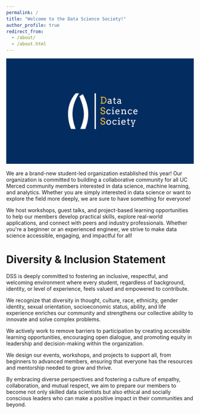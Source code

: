 ```yaml
---
permalink: /
title: "Welcome to the Data Science Society!"
author_profile: true
redirect_from: 
  - /about/
  - /about.html
---
```


![](../images/dss-banner.webp)

We are a brand-new student-led organization established this year! Our organization is committed to building a collaborative community for all UC Merced community members interested in data science, machine learning, and analytics. Whether you are simply interested in data science or want to explore the field more deeply, we are sure to have something for everyone! 

We host workshops, guest talks, and project-based learning opportunities to help our members develop practical skills, explore real-world applications, and connect with peers and industry professionals. Whether you're a beginner or an experienced engineer, we strive to make data science accessible, engaging, and impactful for all!

Diversity & Inclusion Statement
======
DSS is deeply committed to fostering an inclusive, respectful, and welcoming environment where every student, regardless of background, identity, or level of experience, feels valued and empowered to contribute. 

We recognize that diversity in thought, culture, race, ethnicity, gender identity, sexual orientation, socioeconomic status, ability, and life experience enriches our community and strengthens our collective ability to innovate and solve complex problems. 

We actively work to remove barriers to participation by creating accessible learning opportunities, encouraging open dialogue, and promoting equity in leadership and decision-making within the organization.

We design our events, workshops, and projects to support all, from beginners to advanced members, ensuring that everyone has the resources and mentorship needed to grow and thrive.

By embracing diverse perspectives and fostering a culture of empathy, collaboration, and mutual respect, we aim to prepare our members to become not only skilled data scientists but also ethical and socially conscious leaders who can make a positive impact in their communities and beyond.
